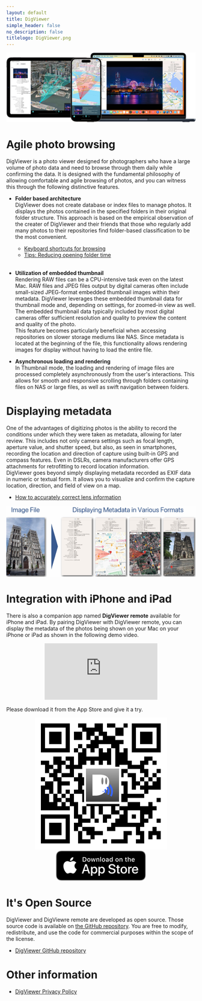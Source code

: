 ```yaml
---
layout: default
title: DigViewer
simple_header: false
no_description: false
titlelogo: DigViewer.png
---
```


<a href="images/digviewer-showcase.jpg" target="_blank">
    <img alt="DigViewer running on mutiple device" src="images/digviewer-showcase.jpg">
</a>

# Agile photo browsing
DigViewer is a photo viewer designed for photographers who have a large volume of photo data and need to browse through them daily while confirming the data.
It is designed with the fundamental philosophy of allowing comfortable and agile browsing of photos, and you can witness this through the following distinctive features.

* **Folder based architecture**<br>
    DigViewer does not create database or index files to manage photos. It displays the photos contained in the specified folders in their original folder structure. This approach is based on the empirical observation of the creater of DigViewer and their friends that those who regularly add many photos to their repositories find folder-based classification to be the most convenient.
    - [Keyboard shortcuts for browsing](shortcuts.md)
    - [Tips: Reducing opening folder time](reducing_time.md)
    <br><br>

* **Utilization of embedded thumbnail**<Br>
    Rendering RAW files can be a CPU-intensive task even on the latest Mac. RAW files and JPEG files output by digital cameras often include small-sized JPEG-format embedded thumbnail images within their metadata. DigViewer leverages these embedded thumbnail data for thumbnail mode and, depending on settings, for zoomed-in view as well. The embedded thumbnail data typically included by most digital cameras offer sufficient resolution and quality to preview the content and quality of the photo.<br>
    This feature becomes particularly beneficial when accessing repositories on slower storage mediums like NAS. Since metadata is located at the beginning of the file, this functionality allows rendering images for display without having to load the entire file.

* **Asynchronous loading and rendering**<Br>
    In Thumbnail mode, the loading and rendering of image files are processed completely asynchronously from the user's interactions.
    This allows for smooth and responsive scrolling through folders containing files on NAS or large files, as well as swift navigation between folders.

# Displaying metadata
One of the advantages of digitizing photos is the ability to record the conditions under which they were taken as metadata, allowing for later review. This includes not only camera settings such as focal length, aperture value, and shutter speed, but also, as seen in smartphones, recording the location and direction of capture using built-in GPS and compass features. Even in DSLRs, camera manufacturers offer GPS attachments for retrofitting to record location information.<br>
DigViewer goes beyond simply displaying metadata recorded as EXIF data in numeric or textual form. It allows you to visualize and confirm the capture location, direction, and field of view on a map.
* [How to accurately correct lens information](correct_lens_info.md)

<a href="images/metadata.jpg" target="_blank">
    <img alt="Displaying metadata in various formats" src="images/metadata.jpg">
</a>

# Integration with iPhone and iPad
There is also a companion app named **DigViewer remote** available for iPhone and iPad. 
By pairing DigViewer with DigViewer remote, you can display the metadata of the photos being shown on your Mac on your iPhone or iPad 
as shown in the following demo video. <br>

<div align="center" class="movie">
    <iframe
        src="https://www.youtube.com/embed/t86bAb83PQM" 
        title="YouTube video player" frameborder="0" 
        allow="accelerometer; autoplay; clipboard-write; encrypted-media; gyroscope; picture-in-picture; web-share"
        allowfullscreen>
    </iframe>
</div>

Please download it from the App Store and give it a try.

<div align="center" class="app-store-link">
    <img alt="DigViewer remote at App Store" src="images/qr-code.jpg">
    <a href="https://apps.apple.com/jp/app/digviewer-remote/id1289202224?itsct=apps_box_badge&amp;itscg=30200"  class="storebtn-general">
        <img src="images/black.svg" alt="Download on the App Store"/>
    </a>
</div>

# It's Open Source
DigViewer and DigViewre remote are developed as open source. Those source code is available on [the GitHub repository](https://github.com/opiopan/DigViewer). 
You are free to modify, redistribute, and use the code for commercial purposes within the scope of the license.
* [DigViewer GitHub repository](https://github.com/opiopan/DigViewer)

# Other information
* [DigViewer Privacy Policy](privacypolicy.md)
